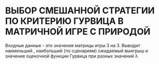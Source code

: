 # ВЫБОР СМЕШАННОЙ СТРАТЕГИИ ПО КРИТЕРИЮ ГУРВИЦА В МАТРИЧНОЙ ИГРЕ С ПРИРОДОЙ 
Входные данные - это значения матрицы игры 3 на 3.
Выводит наименьший , наибольший (по сценариям) ожидаемый выигрыш и значение оценочной функции Гурвица при разных значений λ
